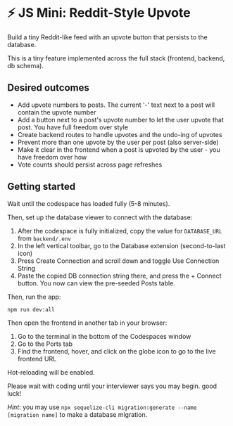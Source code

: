# ⚡ JS Mini: Reddit-Style Upvote

Build a tiny Reddit-like feed with an upvote button that persists to the database.

This is a tiny feature implemented across the full stack (frontend, backend, db schema).

## Desired outcomes

- Add upvote numbers to posts. The current '-' text next to a post will contain the upvote number
- Add a button next to a post's upvote number to let the user upvote that post. You have full freedom over style
- Create backend routes to handle upvotes and the undo-ing of upvotes
- Prevent more than one upvote by the user per post (also server-side)
- Make it clear in the frontend when a post is upvoted by the user - you have freedom over how
- Vote counts should persist across page refreshes

## Getting started

Wait until the codespace has loaded fully (5-8 minutes).

Then, set up the database viewer to connect with the database:

1. After the codespace is fully initialized, copy the value for `DATABASE_URL` from `backend/.env`
2. In the left vertical toolbar, go to the Database extension (second-to-last icon)
3. Press Create Connection and scroll down and toggle Use Connection String
4. Paste the copied DB connection string there, and press the + Connect button. You now can view the pre-seeded Posts table.

Then, run the app:

```bash
npm run dev:all
```

Then open the frontend in another tab in your browser:

1. Go to the terminal in the bottom of the Codespaces window
2. Go to the Ports tab
3. Find the frontend, hover, and click on the globe icon to go to the live frontend URL

Hot-reloading will be enabled.

Please wait with coding until your interviewer says you may begin. good luck!

_Hint_: you may use `npx sequelize-cli migration:generate --name [migration name]` to make a database migration.
